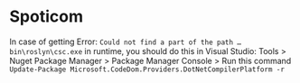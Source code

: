 # Spoticom
In case of getting Error: `Could not find a part of the path … bin\roslyn\csc.exe` in runtime, you should do this in Visual Studio: Tools > Nuget Package Manager > Package Manager Console > Run this command `Update-Package Microsoft.CodeDom.Providers.DotNetCompilerPlatform -r`
